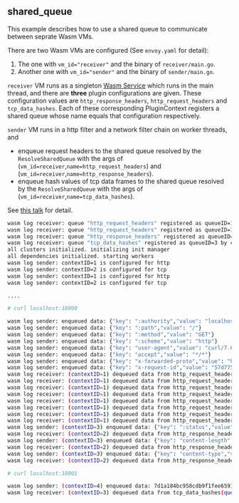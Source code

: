 
## shared_queue

This example describes how to use a shared queue to communicate between seprate Wasm VMs.

There are two Wasm VMs are configured (See `envoy.yaml` for detail):
1. The one with `vm_id="receiver"` and the binary of `receiver/main.go`.
2. Another one with `vm_id="sender"` and the binary of `sender/main.go`.

`receiver` VM runs as a singleton [Wasm Service](https://www.envoyproxy.io/docs/envoy/latest/configuration/other_features/wasm_service.html) which runs in the main thread, and there are **three** plugin configurations are given. These configuration values are `http_response_headers`, `http_request_headers` and `tcp_data_hashes`.
Each of these corresponding PluginContext registers a shared queue whose name equals that configuration respectively.

`sender` VM runs in a http filter and a network filter chain on worker threads, and 
- enqueue request headers to the shared queue resolved by the `ResolveSharedQueue` with the args of (`vm_id=receiver`,`name=http_request_headers`) and (`vm_id=receiver`,`name=http_response_headers`).
- enqueue hash values of tcp data frames to the shared queue resolved by the `ResolveSharedQueue` with the args of (`vm_id=receiver`,`name=tcp_data_hashes`).

See [this talk](https://www.youtube.com/watch?v=XdWmm_mtVXI&t=1171s) for detail.


```bash
wasm log receiver: queue "http_request_headers" registered as queueID=1 by contextID=1
wasm log receiver: queue "http_request_headers" registered as queueID=1 by contextID=1
wasm log receiver: queue "http_response_headers" registered as queueID=2 by contextID=2
wasm log receiver: queue "tcp_data_hashes" registered as queueID=3 by contextID=3
all clusters initialized. initializing init manager
all dependencies initialized. starting workers
wasm log sender: contextID=1 is configured for http
wasm log sender: contextID=2 is configured for tcp
wasm log sender: contextID=1 is configured for http
wasm log sender: contextID=2 is configured for tcp

....

# curl localhost:18000

wasm log sender: enqueued data: {"key": ":authority","value": "localhost:18000"}
wasm log sender: enqueued data: {"key": ":path","value": "/"}
wasm log sender: enqueued data: {"key": ":method","value": "GET"}
wasm log sender: enqueued data: {"key": ":scheme","value": "http"}
wasm log sender: enqueued data: {"key": "user-agent","value": "curl/7.68.0"}
wasm log sender: enqueued data: {"key": "accept","value": "*/*"}
wasm log sender: enqueued data: {"key": "x-forwarded-proto","value": "http"}
wasm log sender: enqueued data: {"key": "x-request-id","value": "57d77551-02e8-455c-bf86-45a0d7308a0e"}
wasm log receiver: (contextID=1) dequeued data from http_request_headers(queueID=1): {"key": ":authority","value": "localhost:18000"}
wasm log receiver: (contextID=1) dequeued data from http_request_headers(queueID=1): {"key": ":path","value": "/"}
wasm log receiver: (contextID=1) dequeued data from http_request_headers(queueID=1): {"key": ":method","value": "GET"}
wasm log receiver: (contextID=1) dequeued data from http_request_headers(queueID=1): {"key": ":scheme","value": "http"}
wasm log receiver: (contextID=1) dequeued data from http_request_headers(queueID=1): {"key": "user-agent","value": "curl/7.68.0"}
wasm log receiver: (contextID=1) dequeued data from http_request_headers(queueID=1): {"key": "accept","value": "*/*"}
wasm log receiver: (contextID=1) dequeued data from http_request_headers(queueID=1): {"key": "x-forwarded-proto","value": "http"}
wasm log receiver: (contextID=1) dequeued data from http_request_headers(queueID=1): {"key": "x-request-id","value": "57d77551-02e8-455c-bf86-45a0d7308a0e"}
wasm log sender: (contextID=3) enqueued data: {"key": ":status","value": "200"}
wasm log receiver: (contextID=2) dequeued data from http_response_headers(queueID=2): {"key": ":status","value": "200"}
wasm log sender: (contextID=3) enqueued data: {"key": "content-length","value": "13"}
wasm log receiver: (contextID=2) dequeued data from http_response_headers(queueID=2): {"key": "content-length","value": "13"}
wasm log sender: (contextID=3) enqueued data: {"key": "content-type","value": "text/plain"}
wasm log receiver: (contextID=2) dequeued data from http_response_headers(queueID=2): {"key": "content-type","value": "text/plain"}

# curl localhost:18001

wasm log sender: (contextID=4) enqueued data: 7d1a184bc958cdb9f1fee6591a3f2ae2
wasm log receiver: (contextID=3) dequeued data from tcp_data_hashes(queueID=3): 7d1a184bc958cdb9f1fee6591a3f2ae2
```
